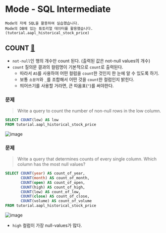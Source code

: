 # Mode - SQL Intermediate
```
Mode의 자체 SQL을 활용하여 실습했습니다.
Mode의 DB에 있는 튜토리얼 데이터를 활용했습니다. (tutorial.aapl_historical_stock_price)
```

## COUNT [🔗](https://mode.com/sql-tutorial/sql-count/)
- `not-null`인 행의 개수만 count 된다. (출력된 값은 not-null values의 개수)
- `count` 질의문 결과의 컬럼명이 기본적으로 `count`로 출력된다. 
  - 따라서 `AS`를 사용하여 어떤 컬럼을 `count`한 것인지 한 눈에 알 수 있도록 하기.
  - 보통 `소문자`와 `_`를 조합해서 어떤 것을 `count`한 컬럼인지 밝힌다.
  - 띄어쓰기를 사용할 거라면, 큰 따옴표(`"`)를 써야한다.

### 문제
> Write a query to count the number of non-null rows in the low column.

```sql
SELECT COUNT(low) AS low
FROM tutorial.aapl_historical_stock_price
```
![image](https://user-images.githubusercontent.com/74661937/148775235-486f961d-a4b1-45a0-b953-0f74ce2ed6a4.png)


### 문제
> Write a query that determines counts of every single column. Which column has the most null values?
 ```sql
SELECT COUNT(year) AS count_of_year,
        COUNT(month) AS count_of_month,
        COUNT(open) AS count_of_open,
        COUNT(high) AS count_of_high, 
        COUNT(low) AS count_of_low, 
        COUNT(close) AS count_of_close, 
        COUNT(volume) AS count_of_volume
FROM tutorial.aapl_historical_stock_price
 ```
![image](https://user-images.githubusercontent.com/74661937/148777815-64246207-70b3-43d2-acad-30c867a7ed3b.png)
  - `high` 컬럼이 가장 null-values가 많다.

